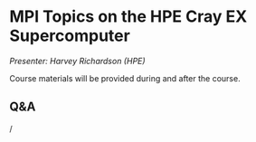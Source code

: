 # MPI Topics on the HPE Cray EX Supercomputer

*Presenter: Harvey Richardson (HPE)*

Course materials will be provided during and after the course.

<!--
-   Slides available on LUMI as:
    -   `/appl/local/training/4day-20231003/files/LUMI-4day-20231003-3_05_Cray_MPI_on_Slingshot.pdf`
    -   `/project/project_465000524/slides/HPE/11_cray_mpi_MPMD_medium.pdf` (temporary, for the lifetime of the project)
-   Recording available on LUMI as:
    `/appl/local/training/4day-20231003/recordings/3_05_Cray_MPI_on_Slingshot.mp4`

These materials can only be distributed to actual users of LUMI (active user account).
-->


## Q&A

/
